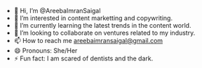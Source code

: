 - 👋 Hi, I’m @AreebaImranSaigal
- 👀 I’m interested in content marketting and copywriting.
- 🌱 I’m currently learning the latest trends in the content world. 
- 💞️ I’m looking to collaborate on ventures related to my industry.
- 📫 How to reach me areebaimransaigal@gmail.com
- 😄 Pronouns: She/Her
- ⚡ Fun fact: I am scared of dentists and the dark. 

